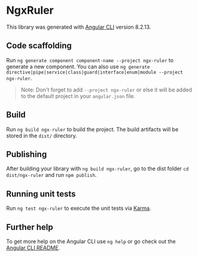 # NgxRuler

This library was generated with [Angular CLI](https://github.com/angular/angular-cli) version 8.2.13.

## Code scaffolding

Run `ng generate component component-name --project ngx-ruler` to generate a new component. You can also use `ng generate directive|pipe|service|class|guard|interface|enum|module --project ngx-ruler`.
> Note: Don't forget to add `--project ngx-ruler` or else it will be added to the default project in your `angular.json` file. 

## Build

Run `ng build ngx-ruler` to build the project. The build artifacts will be stored in the `dist/` directory.

## Publishing

After building your library with `ng build ngx-ruler`, go to the dist folder `cd dist/ngx-ruler` and run `npm publish`.

## Running unit tests

Run `ng test ngx-ruler` to execute the unit tests via [Karma](https://karma-runner.github.io).

## Further help

To get more help on the Angular CLI use `ng help` or go check out the [Angular CLI README](https://github.com/angular/angular-cli/blob/master/README.md).
